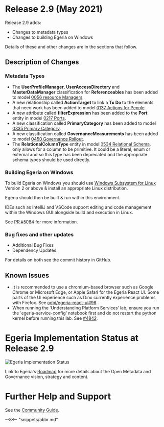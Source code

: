 <!-- SPDX-License-Identifier: CC-BY-4.0 -->
<!-- Copyright Contributors to the Egeria project. -->

# Release 2.9 (May 2021)

Release 2.9 adds:

* Changes to metadata types
* Changes to building Egeria on Windows

Details of these and other changes are in the sections that follow.

## Description of Changes

### Metadata Types

* The **UserProfileManager**, **UserAccessDirectory** and **MasterDataManager** classification for **Referenceables** has been added
to model [0056 resource Managers](./types/0/0056-Resource-Managers).
* A new relationship called **ActionTarget** to link a **To Do** to the elements that need work has been added
to model [0137 Actions for People](./types/1/0137-Actions).
* A new attribute called **filterExpression** has been added to the **Port** entity in
model [0217 Ports](./types/2/0217-Ports).
* A new classification called **PrimaryCategory** has been added to
model [0335 Primary Category](./types/3/0335-Primary-Category).
* A new classification called **GovernanceMeasurements** has been added to
model [0450 Governance Rollout](./types/4/0450-Governance-Rollout).
* The **RelationalColumnType** entity in
model [0534 Relational Schema](./types/5/0534-Relational-Schemas.md).
only allows for a column to be primitive. It could be a literal, enum or external and so this type has been deprecated
and the appropriate schema types should be used directly.

### Building Egeria on Windows

To build Egeria on Windows you should use [Windows Subsystem for Linux](https://docs.microsoft.com/en-us/windows/wsl/) Version 2 or above & install an 
appropriate Linux distribution.

Egeria should then be built & run within this environment. 

IDEs such as IntelliJ and VSCode support editing and code management within the Windows GUI alongside build and execution in Linux.

See [PR #5084](https://github.com/odpi/egeria/pull/5084) for more information.

### Bug fixes and other updates
* Additional Bug Fixes
* Dependency Updates

For details on both see the commit history in GitHub.

## Known Issues

* It is recommended to use a chromium-based browser such as Google Chrome or Microsoft Edge, or Apple Safari for the Egeria React UI. Some parts of the UI experience such as Dino currently experience problems with Firefox. See [odpi/egeria-react-ui#96](https://github.com/odpi/egeria-react-ui/issues/96) .
* When running the 'Understanding Platform Services' lab, ensure you run the 'egeria-service-config' notebook first and do not restart the python kernel before running this lab. See [#4842](https://github.com/odpi/egeria/issues/4842).

# Egeria Implementation Status at Release 2.9

![Egeria Implementation Status](functional-organization-showing-implementation-status-for-2.9.png)

Link to Egeria's [Roadmap](./release-notes/roadmap/) for more details about the
Open Metadata and Governance vision, strategy and content.


# Further Help and Support

See the [Community Guide](./guides/community).

--8<-- "snippets/abbr.md"
